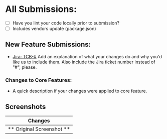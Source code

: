 # All Submissions:

- [ ] Have you lint your code locally prior to submission?
- [ ] Includes vendors update (package.json)

## New Feature Submissions:

- [Jira: TCB-#](https://ricloud.atlassian.net/browse/TCB-#) Add an explanation of what your changes do and why you'd like us to include them. Also include the Jira ticket number instead of "#", please.

### Changes to Core Features:

- A quick description if your changes were applied to core feature.

<!--
## Bug Fix Description:

- [Jira: TCB-#](https://ricloud.atlassian.net/browse/TCB-#) Add an explanation of what your fix do and why you'd like us to include them. Also include the Jira ticket number instead of "#", please.
 -->

## Screenshots

<!-- Single screenshot -->

|          Changes          |
| :-----------------------: |
| ** Original Screenshot ** |

<!-- Comparison screenshots -->
<!--
|         Original          |         Updated          |
| :-----------------------: | :----------------------: |
| ** Original Screenshot ** | ** Updated Screenshot ** |
-->
